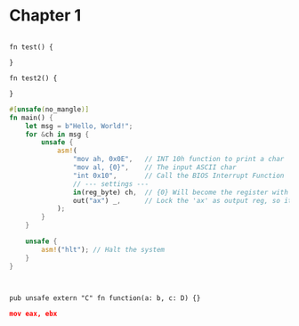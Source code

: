 # Chapter 1
```hlrs

fn test() {

}

fn test2() {

}

```



```hlrs,fp=main.rs
#[unsafe(no_mangle)]
fn main() {
    let msg = b"Hello, World!";
    for &ch in msg {
        unsafe {
            asm!(
                "mov ah, 0x0E",   // INT 10h function to print a char
                "mov al, {0}",    // The input ASCII char
                "int 0x10",       // Call the BIOS Interrupt Function
                // --- settings ---
                in(reg_byte) ch,  // {0} Will become the register with the char
                out("ax") _,      // Lock the 'ax' as output reg, so it won't be used elsewhere
            );
        }
    }

    unsafe {
        asm!("hlt"); // Halt the system
    }
}
```



```hlrs,fp=main.rs,icon=@https://icons.veryicon.com/png/o/business/vscode-program-item-icon/assembly-7.png


pub unsafe extern "C" fn function(a: b, c: D) {}
```


```json
mov eax, ebx
```